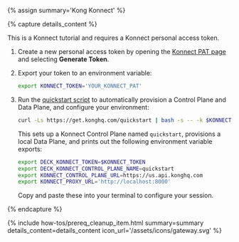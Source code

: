 {% assign summary='Kong Konnect' %}

{% capture details_content %}

This is a Konnect tutorial and requires a Konnect personal access token.

1. Create a new personal access token by opening the [Konnect PAT page](https://cloud.konghq.com/global/account/tokens) and selecting **Generate Token**.

1. Export your token to an environment variable:

    ```bash
    export KONNECT_TOKEN='YOUR_KONNECT_PAT'
    ```

1. Run the [quickstart script](https://get.konghq.com/quickstart) to automatically provision a Control Plane and Data Plane, and configure your environment:

    ```bash
    curl -Ls https://get.konghq.com/quickstart | bash -s -- -k $KONNECT_TOKEN --deck-output
    ```

    This sets up a Konnect Control Plane named `quickstart`, provisions a local Data Plane, and prints out the following environment variable exports:

    ```bash
    export DECK_KONNECT_TOKEN=$KONNECT_TOKEN
    export DECK_KONNECT_CONTROL_PLANE_NAME=quickstart
    export KONNECT_CONTROL_PLANE_URL=https://us.api.konghq.com
    export KONNECT_PROXY_URL='http://localhost:8000'
    ```

    Copy and paste these into your terminal to configure your session.

{% endcapture %}


{% include how-tos/prereq_cleanup_item.html summary=summary details_content=details_content icon_url='/assets/icons/gateway.svg' %}